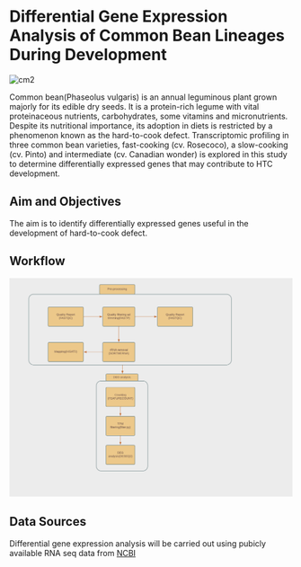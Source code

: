 # Differential Gene Expression Analysis of Common Bean Lineages During Development

![cm2](https://user-images.githubusercontent.com/92789637/184629535-4f2bf195-b137-4b0f-92ef-b839330f89f3.jpg)


Common bean(Phaseolus vulgaris) is an annual leguminous plant grown majorly for its edible dry seeds. It is a protein-rich legume with vital proteinaceous nutrients, carbohydrates, some vitamins and micronutrients. Despite its nutritional importance, its adoption in diets is restricted by a phenomenon known as the hard-to-cook defect. Transcriptomic profiling in three common bean varieties, fast-cooking (cv. Rosecoco), a slow-cooking (cv. Pinto) and intermediate (cv. Canadian wonder) is explored in this study to determine differentially expressed genes that may contribute to HTC development.

## **Aim and Objectives**

The aim is to identify differentially expressed genes useful in the development of hard-to-cook defect. 

## **Workflow**
![workfolw](figures/workflow.png)

## **Data Sources**

Differential gene expression analysis will be carried out using pubicly available RNA seq data from [NCBI](https://github.com/omicscodeathon/commonbean_degs/blob/main/accessions/acc_list52.txt)
